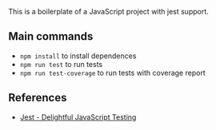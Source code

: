 This is a boilerplate of a JavaScript project with jest support.

## Main commands
- `npm install` to install dependences
- `npm run test` to run tests
- `npm run test-coverage` to run tests with coverage report

## References
- [Jest - Delightful JavaScript Testing](https://jestjs.io/)